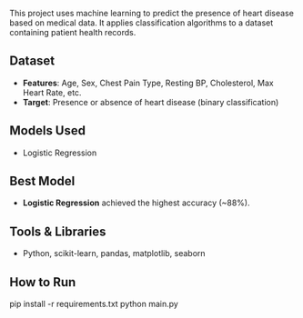 This project uses machine learning to predict the presence of heart disease based on medical data. It applies classification algorithms to a dataset containing patient health records.

## Dataset
- **Features**: Age, Sex, Chest Pain Type, Resting BP, Cholesterol, Max Heart Rate, etc.
- **Target**: Presence or absence of heart disease (binary classification)

## Models Used
- Logistic Regression 

## Best Model
- **Logistic Regression** achieved the highest accuracy (~88%).

## Tools & Libraries
- Python, scikit-learn, pandas, matplotlib, seaborn

## How to Run
pip install -r requirements.txt
python main.py
